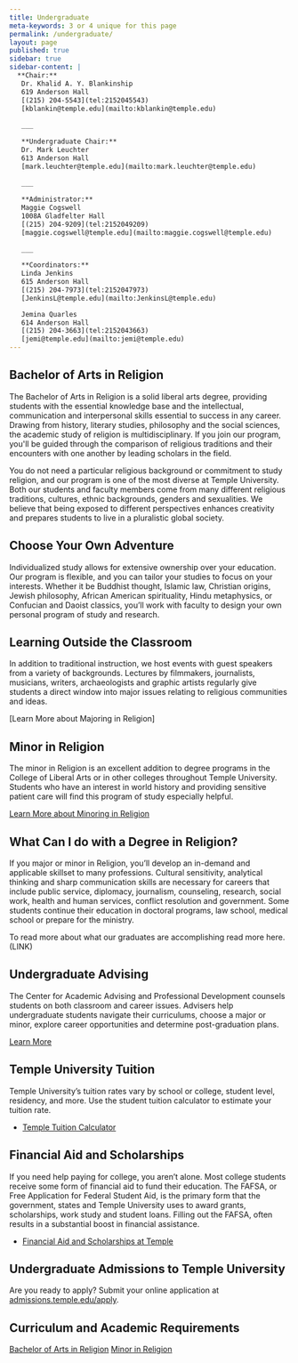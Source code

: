 ```yaml
---
title: Undergraduate
meta-keywords: 3 or 4 unique for this page
permalink: /undergraduate/
layout: page
published: true
sidebar: true
sidebar-content: |
  **Chair:**  
   Dr. Khalid A. Y. Blankinship  
   619 Anderson Hall  
   [(215) 204-5543](tel:2152045543)  
   [kblankin@temple.edu](mailto:kblankin@temple.edu)  
   
   ___
   
   **Undergraduate Chair:**  
   Dr. Mark Leuchter  
   613 Anderson Hall    
   [mark.leuchter@temple.edu](mailto:mark.leuchter@temple.edu)  
   
   ___
   
   **Administrator:**  
   Maggie Cogswell  
   1008A Gladfelter Hall   
   [(215) 204-9209](tel:2152049209)  
   [maggie.cogswell@temple.edu](mailto:maggie.cogswell@temple.edu)  
   
   ___

   **Coordinators:**  
   Linda Jenkins  
   615 Anderson Hall    
   [(215) 204-7973](tel:2152047973)   
   [JenkinsL@temple.edu](mailto:JenkinsL@temple.edu)  

   Jemina Quarles  
   614 Anderson Hall    
   [(215) 204-3663](tel:2152043663)  
   [jemi@temple.edu](mailto:jemi@temple.edu)
---
```

## Bachelor of Arts in Religion

The Bachelor of Arts in Religion is a solid liberal arts degree, providing students with the essential knowledge base and the intellectual, communication and interpersonal skills essential to success in any career. Drawing from history, literary studies, philosophy and the social sciences, the academic study of religion is multidisciplinary. If you join our program, you'll be guided through the comparison of religious traditions and their encounters with one another by leading scholars in the field.  

You do not need a particular religious background or commitment to study religion, and our program is one of the most diverse at Temple University. Both our students and faculty members come from many different religious traditions, cultures, ethnic backgrounds, genders and sexualities. We believe that being exposed to different perspectives enhances creativity and prepares students to live in a pluralistic global society. 

## Choose Your Own Adventure

Individualized study allows for extensive ownership over your education. Our program is flexible, and you can tailor your studies to focus on your interests. Whether it be Buddhist thought, Islamic law, Christian origins, Jewish philosophy, African American spirituality, Hindu metaphysics, or Confucian and Daoist classics, you’ll work with faculty to design your own personal program of study and research. 

## Learning Outside the Classroom

In addition to traditional instruction, we host events with guest speakers from a variety of backgrounds. Lectures by filmmakers, journalists, musicians, writers, archaeologists and graphic artists regularly give students a direct window into major issues relating to religious communities and ideas.

[Learn More about Majoring in Religion]

## Minor in Religion

The minor in Religion is an excellent addition to degree programs in the College of Liberal Arts or in other colleges throughout Temple University. Students who have an interest in world history and providing sensitive patient care will find this program of study especially helpful. 

[Learn More about Minoring in Religion](http://bulletin.temple.edu/undergraduate/liberal-arts/africology-african-american-studies/minor-africology-african-american-studies/)

## What Can I do with a Degree in Religion?

If you major or minor in Religion, you’ll develop an in-demand and applicable skillset to many professions. Cultural sensitivity, analytical thinking and sharp communication skills are necessary for careers that include public service, diplomacy, journalism, counseling, research, social work, health and human services, conflict resolution and government. Some students continue their education in doctoral programs, law school, medical school or prepare for the ministry.  

To read more about what our graduates are accomplishing read more here. (LINK) 

## Undergraduate Advising

The Center for Academic Advising and Professional Development counsels students on both classroom and career issues. Advisers help undergraduate students navigate their curriculums, choose a major or minor, explore career opportunities and determine post-graduation plans.

[Learn More](https://liberalarts.temple.edu/advising)

## Temple University Tuition

Temple University’s tuition rates vary by school or college, student level, residency, and more. Use the student tuition calculator to estimate your tuition rate. 

- [Temple Tuition Calculator](https://bursar.temple.edu/tuition-and-fees/tuition-rates)

## Financial Aid and Scholarships

If you need help paying for college, you aren’t alone. Most college students receive some form of financial aid to fund their education. The FAFSA, or Free Application for Federal Student Aid, is the primary form that the government, states and Temple University uses to award grants, scholarships, work study and student loans.  Filling out the FAFSA, often results in a substantial boost in financial assistance. 

- [Financial Aid and Scholarships at Temple](https://sfs.temple.edu/financial-aid-types)

## Undergraduate Admissions to Temple University

Are you ready to apply? Submit your online application at [admissions.temple.edu/apply](http://admissions.temple.edu/apply).

## Curriculum and Academic Requirements

[Bachelor of Arts in Religion](http://bulletin.temple.edu/undergraduate/liberal-arts/religion/ba-religion/)
[Minor in Religion](http://bulletin.temple.edu/undergraduate/liberal-arts/religion/minor-religion/)
